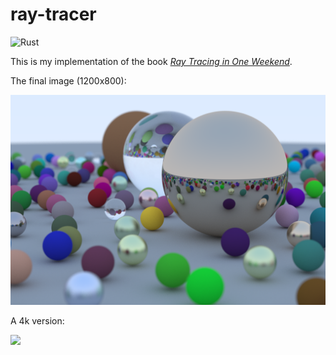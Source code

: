 # ray-tracer

![Rust](https://github.com/RobertObkircher/ray-tracer/workflows/Rust/badge.svg)

This is my implementation of the book [_Ray Tracing in One Weekend_](https://raytracing.github.io/books/RayTracingInOneWeekend.html).

The final image (1200x800):

![](final_image.png)

A 4k version:

![](image4k.png)
